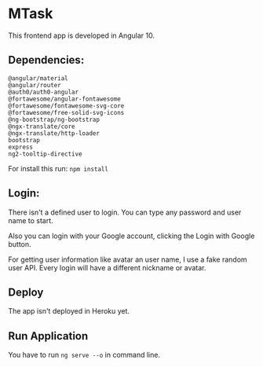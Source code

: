 # MTask

This frontend app is developed in Angular 10. 

## Dependencies:
    @angular/material
    @angular/router
    @auth0/auth0-angular
    @fortawesome/angular-fontawesome
    @fortawesome/fontawesome-svg-core
    @fortawesome/free-solid-svg-icons
    @ng-bootstrap/ng-bootstrap
    @ngx-translate/core
    @ngx-translate/http-loader
    bootstrap
    express
    ng2-tooltip-directive

For install this run:
`npm install`

## Login:

There isn't a defined user to login. You can type any password and user name to start. 

Also you can login with your Google account, clicking the Login with Google button.

For getting user information like avatar an user name, I use a fake random user API. Every login will have a different nickname or avatar.

## Deploy

The app isn't deployed in Heroku yet.

## Run Application

You have to run `ng serve --o` in command line.

